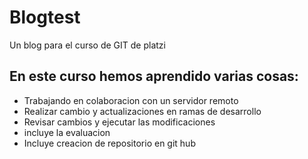 # Blogtest
Un blog para el curso de GIT de platzi

## En este curso hemos aprendido varias cosas:

* Trabajando en colaboracion con un servidor remoto
* Realizar cambio y actualizaciones en ramas de desarrollo
* Revisar cambios y ejecutar las modificaciones
* incluye la evaluacion
* Incluye creacion de repositorio en git hub